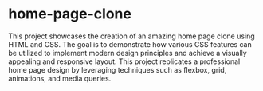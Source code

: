 # home-page-clone

This project showcases the creation of an amazing home page clone using HTML and CSS. The goal is to demonstrate how various CSS features can be utilized to implement modern design principles and achieve a visually appealing and responsive layout. This project replicates a professional home page design by leveraging techniques such as flexbox, grid, animations, and media queries. 
